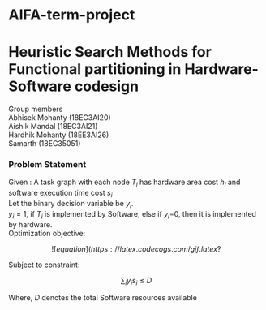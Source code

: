 # AIFA-term-project
# Heuristic Search Methods for Functional partitioning in Hardware-Software codesign
Group members<br/>
Abhisek Mohanty (18EC3AI20)<br/>
Aishik Mandal (18EC3AI21)<br/>
Hardhik Mohanty (18EE3AI26)<br/>
Samarth (18EC35051)<br/>

### Problem Statement
Given : A task graph with each node $`T_{i}`$ has hardware area cost $`h_{i}`$ and software execution time cost $`s_{i}`$<br/>
Let the binary decision variable be $`y_{i}`$. <br/>
$`y_{i} =1`$, if $`T_{i}`$ is implemented by Software, else if $`y_{i}`$=0, then it is implemented by hardware.<br/>
Optimization objective:<br/>
```math
![equation](https://latex.codecogs.com/gif.latex?%5Csum_%7Bi%7D%281-y_%7Bi%7D%29h_%7Bi%7D)
```
 
Subject to constraint:<br/>
```math
\sum_{i}y_{i}s_{i} \leq D
```

Where, $`D`$ denotes the total Software resources available
